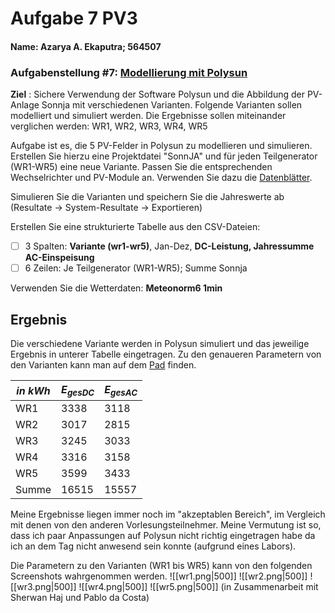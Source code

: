# Aufgabe 7 PV3
#### Name: Azarya A. Ekaputra; 564507
### Aufgabenstellung #7: [Modellierung mit Polysun](https://moodle.htw-berlin.de/mod/assign/view.php?id=1174706&action=editsubmission)
**Ziel** : Sichere Verwendung der Software Polysun und die Abbildung der PV-Anlage Sonnja mit verschiedenen Varianten. Folgende Varianten sollen modelliert und simuliert werden. Die Ergebnisse sollen miteinander verglichen werden: WR1, WR2, WR3, WR4, WR5

Aufgabe ist es, die 5 PV-Felder in Polysun zu modellieren und simulieren. Erstellen Sie hierzu eine Projektdatei "SonnJA" und für jeden Teilgenerator (WR1-WR5) eine neue Variante. Passen Sie die entsprechenden Wechselrichter und PV-Module an. Verwenden Sie dazu die [Datenblätter](file:///D:/Docs/UNI_Master/PV3_SolaranlageKraftwerke/sonnja_documents). 

Simulieren Sie die Varianten und speichern Sie die Jahreswerte ab (Resultate -> System-Resultate -> Exportieren)

Erstellen Sie eine strukturierte Tabelle aus den CSV-Dateien:
- [ ] 3 Spalten: **Variante (wr1-wr5)**, Jan-Dez, **DC-Leistung, Jahressumme AC-Einspeisung**
- [ ] 6 Zeilen: Je Teilgenerator (WR1-WR5); Summe Sonnja

Verwenden Sie die Wetterdaten: **Meteonorm6 1min**

## Ergebnis
Die verschiedene Variante werden in Polysun simuliert und das jeweilige Ergebnis in unterer Tabelle eingetragen. Zu den genaueren Parametern von den Varianten kann man auf dem [Pad](https://etherpad.wikimedia.org/p/htw-pv3-2022-code) finden.

*in kWh*|$E_{gesDC}$|$E_{gesAC}$
---|---|---
WR1|3338|3118
WR2|3017|2815
WR3|3245|3033
WR4|3316|3158
WR5|3599|3433
Summe|16515|15557
Meine Ergebnisse liegen immer noch im "akzeptablen Bereich", im Vergleich mit denen von den anderen Vorlesungsteilnehmer. Meine Vermutung ist so, dass ich paar Anpassungen auf Polysun nicht richtig eingetragen habe da ich an dem Tag nicht anwesend sein konnte (aufgrund eines Labors).

Die Parametern zu den Varianten (WR1 bis WR5) kann von den folgenden Screenshots wahrgenommen werden.
![[wr1.png|500]]
![[wr2.png|500]]
![[wr3.png|500]]
![[wr4.png|500]]
![[wr5.png|500]]
(in Zusammenarbeit mit Sherwan Haj und Pablo da Costa)